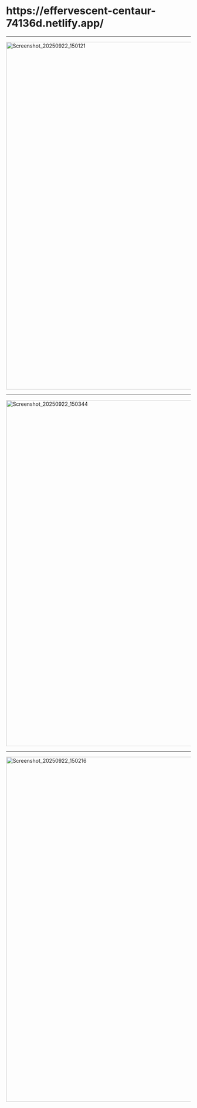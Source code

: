<h1>https://effervescent-centaur-74136d.netlify.app/</h1>
<hr></hr>
<img width="1920" height="947" alt="Screenshot_20250922_150121" src="https://github.com/user-attachments/assets/6478f4bb-99d3-4a5d-a559-66c4b548a80f" />
<hr></hr>
<img width="1920" height="943" alt="Screenshot_20250922_150344" src="https://github.com/user-attachments/assets/ee675be1-3d65-4f9d-be2a-9fd5693b3c13" />
<hr></hr>
<img width="1920" height="940" alt="Screenshot_20250922_150216" src="https://github.com/user-attachments/assets/552ec0cb-4948-4d9a-9bdf-32399788489e" />
